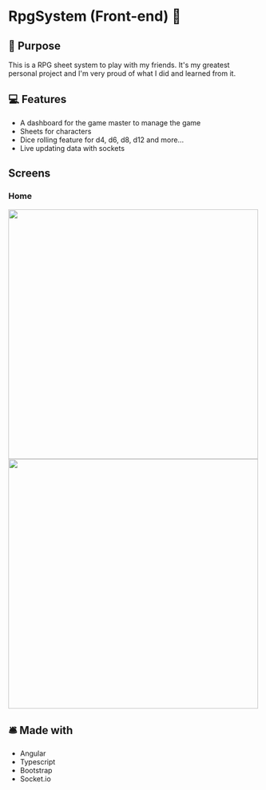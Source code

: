 # RpgSystem (Front-end) 🎲

## 📄 Purpose
This is a RPG sheet system to play with my friends. It's my greatest personal project and I'm very proud of what I did and learned from it.

## 💻 Features
- A dashboard for the game master to manage the game
- Sheets for characters
- Dice rolling feature for d4, d6, d8, d12 and more...
- Live updating data with sockets

## Screens

### Home
<img src="https://user-images.githubusercontent.com/46772924/222441892-d5fcdfb9-8fa4-4f8c-9aad-9b370cb50236.png" width="500px"/>
<img src="https://user-images.githubusercontent.com/46772924/222441711-f3530d1d-2983-4d4c-a034-e33a95c1b972.png" width="500px"/>


## 🛎 Made with
- Angular
- Typescript
- Bootstrap
- Socket.io